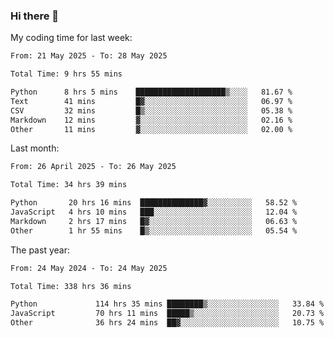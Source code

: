 ### Hi there 👋

My coding time for last week:

<!--START_SECTION:week-->

```txt
From: 21 May 2025 - To: 28 May 2025

Total Time: 9 hrs 55 mins

Python      8 hrs 5 mins    ████████████████████▒░░░░   81.67 %
Text        41 mins         █▓░░░░░░░░░░░░░░░░░░░░░░░   06.97 %
CSV         32 mins         █▒░░░░░░░░░░░░░░░░░░░░░░░   05.38 %
Markdown    12 mins         ▓░░░░░░░░░░░░░░░░░░░░░░░░   02.16 %
Other       11 mins         ▓░░░░░░░░░░░░░░░░░░░░░░░░   02.00 %
```

<!--END_SECTION:week-->

Last month:

<!--START_SECTION:month-->

```txt
From: 26 April 2025 - To: 26 May 2025

Total Time: 34 hrs 39 mins

Python       20 hrs 16 mins  ██████████████▓░░░░░░░░░░   58.52 %
JavaScript   4 hrs 10 mins   ███░░░░░░░░░░░░░░░░░░░░░░   12.04 %
Markdown     2 hrs 17 mins   █▓░░░░░░░░░░░░░░░░░░░░░░░   06.63 %
Other        1 hr 55 mins    █▒░░░░░░░░░░░░░░░░░░░░░░░   05.54 %
```

<!--END_SECTION:month-->

The past year:

<!--START_SECTION:year-->

```txt
From: 24 May 2024 - To: 24 May 2025

Total Time: 338 hrs 36 mins

Python             114 hrs 35 mins ████████▒░░░░░░░░░░░░░░░░   33.84 %
JavaScript         70 hrs 11 mins  █████▒░░░░░░░░░░░░░░░░░░░   20.73 %
Other              36 hrs 24 mins  ██▓░░░░░░░░░░░░░░░░░░░░░░   10.75 %
```

<!--END_SECTION:year-->
